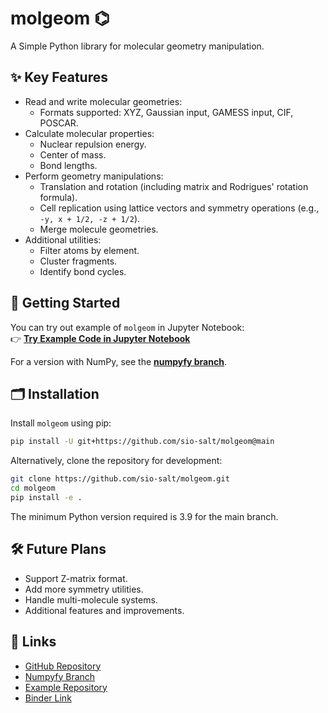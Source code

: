 # molgeom ⌬  
A Simple Python library for molecular geometry manipulation.


## ✨ Key Features
- Read and write molecular geometries:
  - Formats supported: XYZ, Gaussian input, GAMESS input, CIF, POSCAR.
- Calculate molecular properties:
  - Nuclear repulsion energy.
  - Center of mass.
  - Bond lengths.
- Perform geometry manipulations:
  - Translation and rotation (including matrix and Rodrigues' rotation formula).
  - Cell replication using lattice vectors and symmetry operations (e.g., `-y, x + 1/2, -z + 1/2`).
  - Merge molecule geometries.
- Additional utilities:
  - Filter atoms by element.
  - Cluster fragments.
  - Identify bond cycles.


## 🚀 Getting Started
You can try out example of `molgeom` in Jupyter Notebook:  
👉 [**Try Example Code in Jupyter Notebook**](https://mybinder.org/v2/gh/sio-salt/molgeom-examples/main?labpath=notebooks%2Ftutorial1.ipynb)

For a version with NumPy, see the [**numpyfy branch**](https://github.com/sio-salt/molgeom/tree/numpyfy).  


## 🗂️ Installation
Install `molgeom` using pip:
```bash
pip install -U git+https://github.com/sio-salt/molgeom@main
```
Alternatively, clone the repository for development:

```bash
git clone https://github.com/sio-salt/molgeom.git
cd molgeom
pip install -e .
```
The minimum Python version required is 3.9 for the main branch.

## 🛠️ Future Plans
- Support Z-matrix format.
- Add more symmetry utilities.
- Handle multi-molecule systems.
- Additional features and improvements.

## 🔗 Links
- [GitHub Repository](https://github.com/sio-salt/molgeom/tree/main)
- [Numpyfy Branch](https://github.com/sio-salt/molgeom/tree/numpyfy)
- [Example Repository](https://github.com/sio-salt/molgeom-examples/tree/main)
- [Binder Link](https://mybinder.org/v2/gh/sio-salt/molgeom-examples/main?labpath=notebooks%2Ftutorial1.ipynb)
